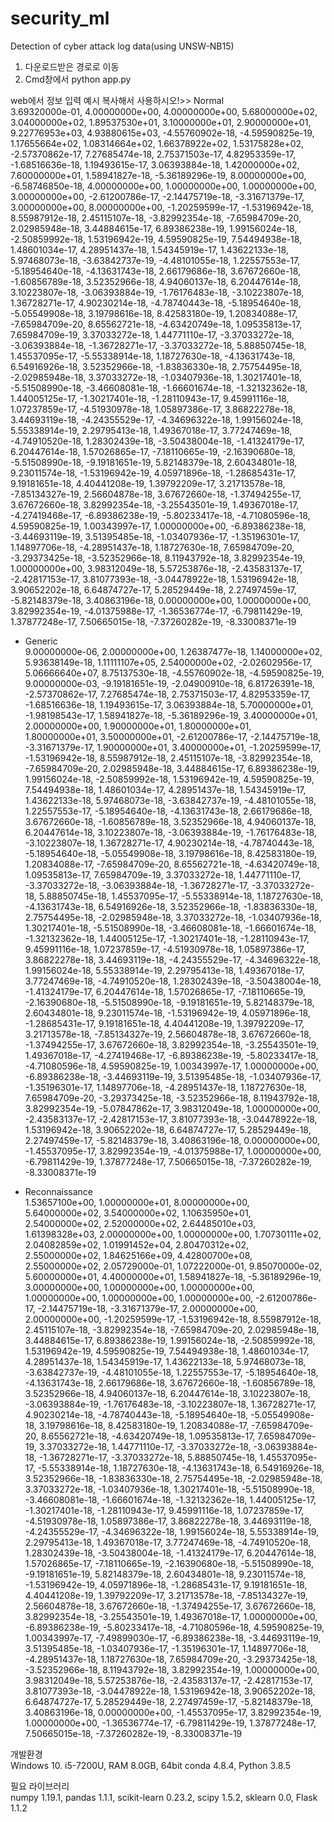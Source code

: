 # security_ml
Detection of cyber attack log data(using UNSW-NB15)

1. 다운로드받은 경로로 이동
2. Cmd창에서 python app.py

web에서 정보 입력 예시
복사해서 사용하시오!>>
Normal  
 3.69320000e-01,  4.00000000e+00,  4.00000000e+00,  5.68000000e+02,
        3.04000000e+02,  1.89537530e+01,  3.10000000e+01,  2.90000000e+01,
        9.22776953e+03,  4.93880615e+03, -4.55760902e-18, -4.59590825e-19,
        1.17655664e+02,  1.08314664e+02,  1.66378922e+02,  1.53175828e+02,
       -2.57370862e-17,  7.27685474e-18,  2.75371503e-17,  4.82953359e-17,
       -1.68516636e-18,  1.19493615e-17,  3.06393884e-18,  1.42000000e+02,
        7.60000000e+01,  1.58941827e-18, -5.36189296e-19,  8.00000000e+00,
       -6.58746850e-18,  4.00000000e+00,  1.00000000e+00,  1.00000000e+00,
        3.00000000e+00, -2.61200786e-17, -2.14475719e-18, -3.31671379e-17,
        3.00000000e+00,  8.00000000e+00, -1.20259599e-17, -1.53196942e-18,
        8.55987912e-18,  2.45115107e-18, -3.82992354e-18, -7.65984709e-20,
        2.02985948e-18,  3.44884615e-17,  6.89386238e-19,  1.99156024e-18,
       -2.50859992e-18,  1.53196942e-19,  4.59590825e-19,  7.54494938e-18,
        1.48601034e-17,  4.28951437e-18,  1.54345919e-17,  1.43622133e-18,
        5.97468073e-18, -3.63842737e-19, -4.48101055e-18,  1.22557553e-17,
       -5.18954640e-18, -4.13631743e-18,  2.66179686e-18,  3.67672660e-18,
       -1.60856789e-18,  3.52352966e-18,  4.94060137e-18,  6.20447614e-18,
        3.10223807e-18, -3.06393884e-19, -1.76176483e-18, -3.10223807e-18,
        1.36728271e-17,  4.90230214e-18, -4.78740443e-18, -5.18954640e-18,
       -5.05549908e-18,  3.19798616e-18,  8.42583180e-19,  1.20834088e-17,
       -7.65984709e-20,  8.65562721e-18, -4.63420749e-18,  1.09535813e-17,
        7.65984709e-19,  3.37033272e-18,  1.44771110e-17, -3.37033272e-18,
       -3.06393884e-18, -1.36728271e-17, -3.37033272e-18,  5.88850745e-18,
        1.45537095e-17, -5.55338914e-18,  1.18727630e-18, -4.13631743e-18,
        6.54916926e-18,  3.52352966e-18, -1.83836330e-18,  2.75754495e-18,
       -2.02985948e-18,  3.37033272e-18, -1.03407936e-18,  1.30217401e-18,
       -5.51508990e-18, -3.46608081e-18, -1.66601674e-18, -1.32132362e-18,
        1.44005125e-17, -1.30217401e-18, -1.28110943e-17,  9.45991116e-18,
        1.07237859e-17, -4.51930978e-18,  1.05897386e-17,  3.86822278e-18,
        3.44693119e-18, -4.24355529e-17, -4.34696322e-18,  1.99156024e-18,
        5.55338914e-19,  2.29795413e-18,  1.49367018e-17,  3.77247469e-18,
       -4.74910520e-18,  1.28302439e-18, -3.50438004e-18, -1.41324179e-17,
        6.20447614e-18,  1.57026865e-17, -7.18110665e-19, -2.16390680e-18,
       -5.51508990e-18, -9.19181651e-19,  5.82148379e-18,  2.60434801e-18,
        9.23011574e-18, -1.53196942e-19,  4.05971896e-18, -1.28685431e-17,
        9.19181651e-18,  4.40441208e-19,  1.39792209e-17,  3.21713578e-18,
       -7.85134327e-19,  2.56604878e-18,  3.67672660e-18, -1.37494255e-17,
        3.67672660e-18,  3.82992354e-18, -3.25543501e-19,  1.49367018e-17,
       -4.27419468e-17, -6.89386238e-19, -5.80233417e-18, -4.71080596e-18,
        4.59590825e-19,  1.00343997e-17,  1.00000000e+00, -6.89386238e-18,
       -3.44693119e-19,  3.51395485e-18, -1.03407936e-17, -1.35196301e-17,
        1.14897706e-18, -4.28951437e-18,  1.18727630e-18,  7.65984709e-20,
       -3.29373425e-18, -3.52352966e-18,  8.11943792e-18,  3.82992354e-19,
        1.00000000e+00,  3.98312049e-18,  5.57253876e-18, -2.43583137e-17,
       -2.42817153e-17,  3.81077393e-18, -3.04478922e-18,  1.53196942e-18,
        3.90652202e-18,  6.64874727e-17,  5.28529449e-18,  2.27497459e-17,
       -5.82148379e-18,  3.40863196e-18,  0.00000000e+00,  1.00000000e+00,
        3.82992354e-19, -4.01375988e-17, -1.36536774e-17, -6.79811429e-19,
        1.37877248e-17,  7.50665015e-18, -7.37260282e-19, -8.33008371e-19
 
- Generic  
 9.00000000e-06,  2.00000000e+00,  1.26387477e-18,  1.14000000e+02,
        5.93638149e-18,  1.11111107e+05,  2.54000000e+02, -2.02602956e-17,
        5.06666640e+07,  8.75137530e-18, -4.55760902e-18, -4.59590825e-19,
        9.00000000e-03, -9.19181651e-19, -2.04900910e-18,  6.81726391e-18,
       -2.57370862e-17,  7.27685474e-18,  2.75371503e-17,  4.82953359e-17,
       -1.68516636e-18,  1.19493615e-17,  3.06393884e-18,  5.70000000e+01,
       -1.98198543e-17,  1.58941827e-18, -5.36189296e-19,  3.40000000e+01,
        2.00000000e+00,  1.90000000e+01,  1.80000000e+01,  1.80000000e+01,
        3.50000000e+01, -2.61200786e-17, -2.14475719e-18, -3.31671379e-17,
        1.90000000e+01,  3.40000000e+01, -1.20259599e-17, -1.53196942e-18,
        8.55987912e-18,  2.45115107e-18, -3.82992354e-18, -7.65984709e-20,
        2.02985948e-18,  3.44884615e-17,  6.89386238e-19,  1.99156024e-18,
       -2.50859992e-18,  1.53196942e-19,  4.59590825e-19,  7.54494938e-18,
        1.48601034e-17,  4.28951437e-18,  1.54345919e-17,  1.43622133e-18,
        5.97468073e-18, -3.63842737e-19, -4.48101055e-18,  1.22557553e-17,
       -5.18954640e-18, -4.13631743e-18,  2.66179686e-18,  3.67672660e-18,
       -1.60856789e-18,  3.52352966e-18,  4.94060137e-18,  6.20447614e-18,
        3.10223807e-18, -3.06393884e-19, -1.76176483e-18, -3.10223807e-18,
        1.36728271e-17,  4.90230214e-18, -4.78740443e-18, -5.18954640e-18,
       -5.05549908e-18,  3.19798616e-18,  8.42583180e-19,  1.20834088e-17,
       -7.65984709e-20,  8.65562721e-18, -4.63420749e-18,  1.09535813e-17,
        7.65984709e-19,  3.37033272e-18,  1.44771110e-17, -3.37033272e-18,
       -3.06393884e-18, -1.36728271e-17, -3.37033272e-18,  5.88850745e-18,
        1.45537095e-17, -5.55338914e-18,  1.18727630e-18, -4.13631743e-18,
        6.54916926e-18,  3.52352966e-18, -1.83836330e-18,  2.75754495e-18,
       -2.02985948e-18,  3.37033272e-18, -1.03407936e-18,  1.30217401e-18,
       -5.51508990e-18, -3.46608081e-18, -1.66601674e-18, -1.32132362e-18,
        1.44005125e-17, -1.30217401e-18, -1.28110943e-17,  9.45991116e-18,
        1.07237859e-17, -4.51930978e-18,  1.05897386e-17,  3.86822278e-18,
        3.44693119e-18, -4.24355529e-17, -4.34696322e-18,  1.99156024e-18,
        5.55338914e-19,  2.29795413e-18,  1.49367018e-17,  3.77247469e-18,
       -4.74910520e-18,  1.28302439e-18, -3.50438004e-18, -1.41324179e-17,
        6.20447614e-18,  1.57026865e-17, -7.18110665e-19, -2.16390680e-18,
       -5.51508990e-18, -9.19181651e-19,  5.82148379e-18,  2.60434801e-18,
        9.23011574e-18, -1.53196942e-19,  4.05971896e-18, -1.28685431e-17,
        9.19181651e-18,  4.40441208e-19,  1.39792209e-17,  3.21713578e-18,
       -7.85134327e-19,  2.56604878e-18,  3.67672660e-18, -1.37494255e-17,
        3.67672660e-18,  3.82992354e-18, -3.25543501e-19,  1.49367018e-17,
       -4.27419468e-17, -6.89386238e-19, -5.80233417e-18, -4.71080596e-18,
        4.59590825e-19,  1.00343997e-17,  1.00000000e+00, -6.89386238e-18,
       -3.44693119e-19,  3.51395485e-18, -1.03407936e-17, -1.35196301e-17,
        1.14897706e-18, -4.28951437e-18,  1.18727630e-18,  7.65984709e-20,
       -3.29373425e-18, -3.52352966e-18,  8.11943792e-18,  3.82992354e-19,
       -5.07847862e-17,  3.98312049e-18,  1.00000000e+00, -2.43583137e-17,
       -2.42817153e-17,  3.81077393e-18, -3.04478922e-18,  1.53196942e-18,
        3.90652202e-18,  6.64874727e-17,  5.28529449e-18,  2.27497459e-17,
       -5.82148379e-18,  3.40863196e-18,  0.00000000e+00, -1.45537095e-17,
        3.82992354e-19, -4.01375988e-17,  1.00000000e+00, -6.79811429e-19,
        1.37877248e-17,  7.50665015e-18, -7.37260282e-19, -8.33008371e-19
 
- Reconnaissance  
 1.53657100e+00,  1.00000000e+01,  8.00000000e+00,  5.64000000e+02,
        3.54000000e+02,  1.10635950e+01,  2.54000000e+02,  2.52000000e+02,
        2.64485010e+03,  1.61398328e+03,  2.00000000e+00,  1.00000000e+00,
        1.70730111e+02,  2.04082859e+02,  1.01991452e+04,  2.80470312e+02,
        2.55000000e+02,  1.84625166e+09,  4.42800700e+08,  2.55000000e+02,
        2.05729000e-01,  1.07222000e-01,  9.85070000e-02,  5.60000000e+01,
        4.40000000e+01,  1.58941827e-18, -5.36189296e-19,  3.00000000e+00,
        1.00000000e+00,  1.00000000e+00,  1.00000000e+00,  1.00000000e+00,
        1.00000000e+00, -2.61200786e-17, -2.14475719e-18, -3.31671379e-17,
        2.00000000e+00,  2.00000000e+00, -1.20259599e-17, -1.53196942e-18,
        8.55987912e-18,  2.45115107e-18, -3.82992354e-18, -7.65984709e-20,
        2.02985948e-18,  3.44884615e-17,  6.89386238e-19,  1.99156024e-18,
       -2.50859992e-18,  1.53196942e-19,  4.59590825e-19,  7.54494938e-18,
        1.48601034e-17,  4.28951437e-18,  1.54345919e-17,  1.43622133e-18,
        5.97468073e-18, -3.63842737e-19, -4.48101055e-18,  1.22557553e-17,
       -5.18954640e-18, -4.13631743e-18,  2.66179686e-18,  3.67672660e-18,
       -1.60856789e-18,  3.52352966e-18,  4.94060137e-18,  6.20447614e-18,
        3.10223807e-18, -3.06393884e-19, -1.76176483e-18, -3.10223807e-18,
        1.36728271e-17,  4.90230214e-18, -4.78740443e-18, -5.18954640e-18,
       -5.05549908e-18,  3.19798616e-18,  8.42583180e-19,  1.20834088e-17,
       -7.65984709e-20,  8.65562721e-18, -4.63420749e-18,  1.09535813e-17,
        7.65984709e-19,  3.37033272e-18,  1.44771110e-17, -3.37033272e-18,
       -3.06393884e-18, -1.36728271e-17, -3.37033272e-18,  5.88850745e-18,
        1.45537095e-17, -5.55338914e-18,  1.18727630e-18, -4.13631743e-18,
        6.54916926e-18,  3.52352966e-18, -1.83836330e-18,  2.75754495e-18,
       -2.02985948e-18,  3.37033272e-18, -1.03407936e-18,  1.30217401e-18,
       -5.51508990e-18, -3.46608081e-18, -1.66601674e-18, -1.32132362e-18,
        1.44005125e-17, -1.30217401e-18, -1.28110943e-17,  9.45991116e-18,
        1.07237859e-17, -4.51930978e-18,  1.05897386e-17,  3.86822278e-18,
        3.44693119e-18, -4.24355529e-17, -4.34696322e-18,  1.99156024e-18,
        5.55338914e-19,  2.29795413e-18,  1.49367018e-17,  3.77247469e-18,
       -4.74910520e-18,  1.28302439e-18, -3.50438004e-18, -1.41324179e-17,
        6.20447614e-18,  1.57026865e-17, -7.18110665e-19, -2.16390680e-18,
       -5.51508990e-18, -9.19181651e-19,  5.82148379e-18,  2.60434801e-18,
        9.23011574e-18, -1.53196942e-19,  4.05971896e-18, -1.28685431e-17,
        9.19181651e-18,  4.40441208e-19,  1.39792209e-17,  3.21713578e-18,
       -7.85134327e-19,  2.56604878e-18,  3.67672660e-18, -1.37494255e-17,
        3.67672660e-18,  3.82992354e-18, -3.25543501e-19,  1.49367018e-17,
        1.00000000e+00, -6.89386238e-19, -5.80233417e-18, -4.71080596e-18,
        4.59590825e-19,  1.00343997e-17, -7.49899030e-17, -6.89386238e-18,
       -3.44693119e-19,  3.51395485e-18, -1.03407936e-17, -1.35196301e-17,
        1.14897706e-18, -4.28951437e-18,  1.18727630e-18,  7.65984709e-20,
       -3.29373425e-18, -3.52352966e-18,  8.11943792e-18,  3.82992354e-19,
        1.00000000e+00,  3.98312049e-18,  5.57253876e-18, -2.43583137e-17,
       -2.42817153e-17,  3.81077393e-18, -3.04478922e-18,  1.53196942e-18,
        3.90652202e-18,  6.64874727e-17,  5.28529449e-18,  2.27497459e-17,
       -5.82148379e-18,  3.40863196e-18,  0.00000000e+00, -1.45537095e-17,
        3.82992354e-19,  1.00000000e+00, -1.36536774e-17, -6.79811429e-19,
        1.37877248e-17,  7.50665015e-18, -7.37260282e-19, -8.33008371e-19
 
 

개발환경  
Windows 10. i5-7200U, RAM 8.0GB, 64bit
conda 4.8.4, Python 3.8.5 

필요 라이브러리  
numpy 1.19.1, pandas 1.1.1, scikit-learn 0.23.2, scipy 1.5.2, sklearn 0.0, Flask 1.1.2

